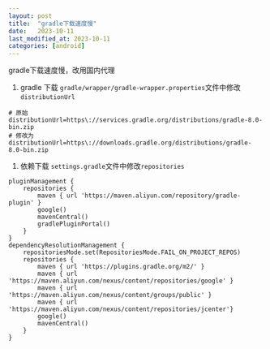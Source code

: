```yaml
---
layout: post
title:  "gradle下载速度慢"
date:   2023-10-11
last_modified_at: 2023-10-11
categories: [android]
---
```


gradle下载速度慢，改用国内代理

1. gradle 下载
`gradle/wrapper/gradle-wrapper.properties`文件中修改`distributionUrl`

```shell
# 原始
distributionUrl=https\://services.gradle.org/distributions/gradle-8.0-bin.zip
# 修改为
distributionUrl=https\://downloads.gradle.org/distributions/gradle-8.0-bin.zip
```

1. 依赖下载
`settings.gradle`文件中修改`repositories`

```shell
pluginManagement {
    repositories {
        maven { url 'https://maven.aliyun.com/repository/gradle-plugin' }
        google()
        mavenCentral()
        gradlePluginPortal()
    }
}
dependencyResolutionManagement {
    repositoriesMode.set(RepositoriesMode.FAIL_ON_PROJECT_REPOS)
    repositories {
        maven { url 'https://plugins.gradle.org/m2/' }
        maven { url 'https://maven.aliyun.com/nexus/content/repositories/google' }
        maven { url 'https://maven.aliyun.com/nexus/content/groups/public' }
        maven { url 'https://maven.aliyun.com/nexus/content/repositories/jcenter'}
        google()
        mavenCentral()
    }
}
```
